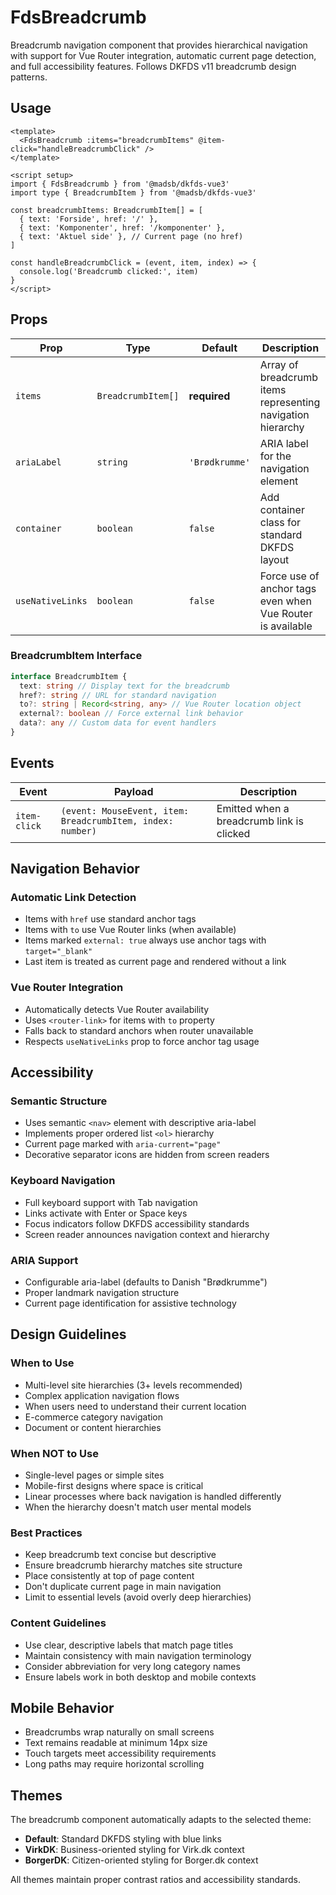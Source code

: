 # FdsBreadcrumb

Breadcrumb navigation component that provides hierarchical navigation with support for Vue Router integration, automatic current page detection, and full accessibility features. Follows DKFDS v11 breadcrumb design patterns.

## Usage

```vue
<template>
  <FdsBreadcrumb :items="breadcrumbItems" @item-click="handleBreadcrumbClick" />
</template>

<script setup>
import { FdsBreadcrumb } from '@madsb/dkfds-vue3'
import type { BreadcrumbItem } from '@madsb/dkfds-vue3'

const breadcrumbItems: BreadcrumbItem[] = [
  { text: 'Forside', href: '/' },
  { text: 'Komponenter', href: '/komponenter' },
  { text: 'Aktuel side' }, // Current page (no href)
]

const handleBreadcrumbClick = (event, item, index) => {
  console.log('Breadcrumb clicked:', item)
}
</script>
```

## Props

| Prop             | Type               | Default        | Description                                                 |
| ---------------- | ------------------ | -------------- | ----------------------------------------------------------- |
| `items`          | `BreadcrumbItem[]` | **required**   | Array of breadcrumb items representing navigation hierarchy |
| `ariaLabel`      | `string`           | `'Brødkrumme'` | ARIA label for the navigation element                       |
| `container`      | `boolean`          | `false`        | Add container class for standard DKFDS layout               |
| `useNativeLinks` | `boolean`          | `false`        | Force use of anchor tags even when Vue Router is available  |

### BreadcrumbItem Interface

```typescript
interface BreadcrumbItem {
  text: string // Display text for the breadcrumb
  href?: string // URL for standard navigation
  to?: string | Record<string, any> // Vue Router location object
  external?: boolean // Force external link behavior
  data?: any // Custom data for event handlers
}
```

## Events

| Event        | Payload                                                    | Description                               |
| ------------ | ---------------------------------------------------------- | ----------------------------------------- |
| `item-click` | `(event: MouseEvent, item: BreadcrumbItem, index: number)` | Emitted when a breadcrumb link is clicked |

## Navigation Behavior

### Automatic Link Detection

- Items with `href` use standard anchor tags
- Items with `to` use Vue Router links (when available)
- Items marked `external: true` always use anchor tags with `target="_blank"`
- Last item is treated as current page and rendered without a link

### Vue Router Integration

- Automatically detects Vue Router availability
- Uses `<router-link>` for items with `to` property
- Falls back to standard anchors when router unavailable
- Respects `useNativeLinks` prop to force anchor tag usage

## Accessibility

### Semantic Structure

- Uses semantic `<nav>` element with descriptive aria-label
- Implements proper ordered list `<ol>` hierarchy
- Current page marked with `aria-current="page"`
- Decorative separator icons are hidden from screen readers

### Keyboard Navigation

- Full keyboard support with Tab navigation
- Links activate with Enter or Space keys
- Focus indicators follow DKFDS accessibility standards
- Screen reader announces navigation context and hierarchy

### ARIA Support

- Configurable aria-label (defaults to Danish "Brødkrumme")
- Proper landmark navigation structure
- Current page identification for assistive technology

## Design Guidelines

### When to Use

- Multi-level site hierarchies (3+ levels recommended)
- Complex application navigation flows
- When users need to understand their current location
- E-commerce category navigation
- Document or content hierarchies

### When NOT to Use

- Single-level pages or simple sites
- Mobile-first designs where space is critical
- Linear processes where back navigation is handled differently
- When the hierarchy doesn't match user mental models

### Best Practices

- Keep breadcrumb text concise but descriptive
- Ensure breadcrumb hierarchy matches site structure
- Place consistently at top of page content
- Don't duplicate current page in main navigation
- Limit to essential levels (avoid overly deep hierarchies)

### Content Guidelines

- Use clear, descriptive labels that match page titles
- Maintain consistency with main navigation terminology
- Consider abbreviation for very long category names
- Ensure labels work in both desktop and mobile contexts

## Mobile Behavior

- Breadcrumbs wrap naturally on small screens
- Text remains readable at minimum 14px size
- Touch targets meet accessibility requirements
- Long paths may require horizontal scrolling

## Themes

The breadcrumb component automatically adapts to the selected theme:

- **Default**: Standard DKFDS styling with blue links
- **VirkDK**: Business-oriented styling for Virk.dk context
- **BorgerDK**: Citizen-oriented styling for Borger.dk context

All themes maintain proper contrast ratios and accessibility standards.
